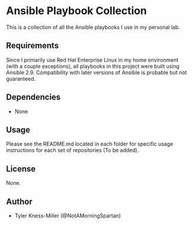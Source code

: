 # Ansible Playbook Collection
This is a collection of all the Ansible playbooks I use in my personal lab. 

## Requirements

Since I primarily use Red Hat Enterprise Linux in my home environment (with a couple exceptions), all playbooks in this project were built using Ansible 2.9. Compatibility with later versions of Ansible is probable but not guaranteed. 

## Dependencies

-  None

## Usage

Please see the README.md located in each folder for specific usage instructions for each set of repositories (To be added). 

## License

None. 

## Author

- Tyler Kness-Miller (@NotAMorningSpartan)
